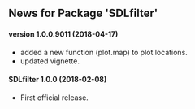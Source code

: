 ## News for Package 'SDLfilter'


#### version 1.0.0.9011 (2018-04-17)

* added a new function (plot.map) to plot locations.
* updated vignette.

#### SDLfilter 1.0.0 (2018-02-08)

* First official release.





